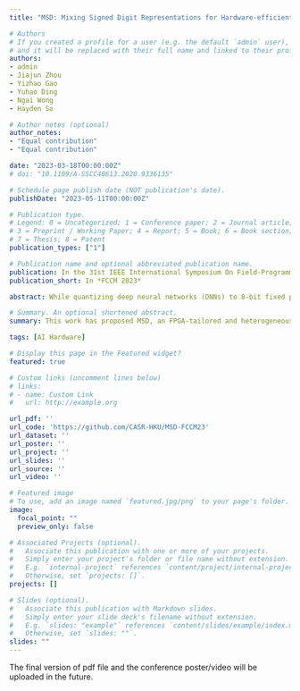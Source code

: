 ```yaml
---
title: "MSD: Mixing Signed Digit Representations for Hardware-efficient DNN Acceleration on FPGA with Heterogeneous Resources"

# Authors
# If you created a profile for a user (e.g. the default `admin` user), write the username (folder name) here 
# and it will be replaced with their full name and linked to their profile.
authors:
- admin
- Jiajun Zhou
- Yizhao Gao
- Yuhao Ding
- Ngai Wong
- Hayden So

# Author notes (optional)
author_notes:
- "Equal contribution"
- "Equal contribution"

date: "2023-03-18T00:00:00Z"
# doi: "10.1109/A-SSCC48613.2020.9336135"

# Schedule page publish date (NOT publication's date).
publishDate: "2023-05-11T00:00:00Z"

# Publication type.
# Legend: 0 = Uncategorized; 1 = Conference paper; 2 = Journal article;
# 3 = Preprint / Working Paper; 4 = Report; 5 = Book; 6 = Book section;
# 7 = Thesis; 8 = Patent
publication_types: ["1"]

# Publication name and optional abbreviated publication name.
publication: In the 31st IEEE International Symposium On Field-Programmable Custom Computing Machines
publication_short: In *FCCM 2023*

abstract: While quantizing deep neural networks (DNNs) to 8-bit fixed point representations has become the de facto technique in modern inference accelerator designs, the quest to further improve hardware efficiency by reducing the bitwidth remains a major challenge due to (i) the significant loss in accuracy and (ii) the need for specialized hardware to operate on these ultra-low bitwidth data that are not readily available in commodity devices. By employing a mix of a novel restricted signed digit (RSD) representation that utilizes limited number of effectual bits and the conventional 2's complement representation of weights, a hybrid approach that employs both the fine-grained configurable logic resources and coarse-grained signal processing blocks in modern FPGAs is presented. Depending on the availability of fine-grained and coarse-grained resources, the proposed framework encodes a subset of weights with RSD to allow highly efficient bit-serial multiply-accumulate implementation using LUT resources. Furthermore, the number of effectual bits used in RSD is optimized to match the bit-serial hardware latency to the bit-parallel operation on the coarse-grained resources to ensure the highest run time utilization of all on-chip resources. Experiments show that the proposed mixed signed digit (MSD) framework can achieve a 1.52$\times$ speedup on the ResNet-18 model over the state-of-the-art, and a remarkable 4.78\% higher accuracy on MobileNet-V2.

# Summary. An optional shortened abstract.
summary: This work has proposed MSD, an FPGA-tailored and heterogeneous DNN acceleration framework to utilize both LUTs and DSPs as computation resources and to exploit bit-sparsity. The RSD data representation enables MSD to fine-tune and encode the DNN weights into a bit-sparsity-aware format, making the bit-serial computation on LUTs more efficient. Furthermore, we adopt a latency-driven search algorithm into MSD, which can search for the optimal schedule, the number of EB, and the workload split ratio for each layer, based on a latency constraint. Evaluation results on various DNN models and edge FPGA devices demonstrate that MSD achieves 1.52 $\times$ speedup and 1.36 $\times$ higher throughput compared with the state-of-the-art on ResNet-18 model, and 4.78\% higher accuracy on MobileNet-V2. In the future, we will explore more efficient scheduling methods for workload splitting in the heterogeneous architecture and EB selection in the bit-serial computation, and exploit FPGA-layout-tailored hardware design to further enhance the hardware clock frequency.

tags: [AI Hardware]

# Display this page in the Featured widget?
featured: true

# Custom links (uncomment lines below)
# links:
# - name: Custom Link
#   url: http://example.org

url_pdf: ''
url_code: 'https://github.com/CASR-HKU/MSD-FCCM23'
url_dataset: ''
url_poster: ''
url_project: ''
url_slides: ''
url_source: ''
url_video: ''

# Featured image
# To use, add an image named `featured.jpg/png` to your page's folder. 
image:
  focal_point: ""
  preview_only: false

# Associated Projects (optional).
#   Associate this publication with one or more of your projects.
#   Simply enter your project's folder or file name without extension.
#   E.g. `internal-project` references `content/project/internal-project/index.md`.
#   Otherwise, set `projects: []`.
projects: []

# Slides (optional).
#   Associate this publication with Markdown slides.
#   Simply enter your slide deck's filename without extension.
#   E.g. `slides: "example"` references `content/slides/example/index.md`.
#   Otherwise, set `slides: ""`.
slides: ""
---
```


The final version of pdf file and the conference poster/video will be uploaded in the future.
